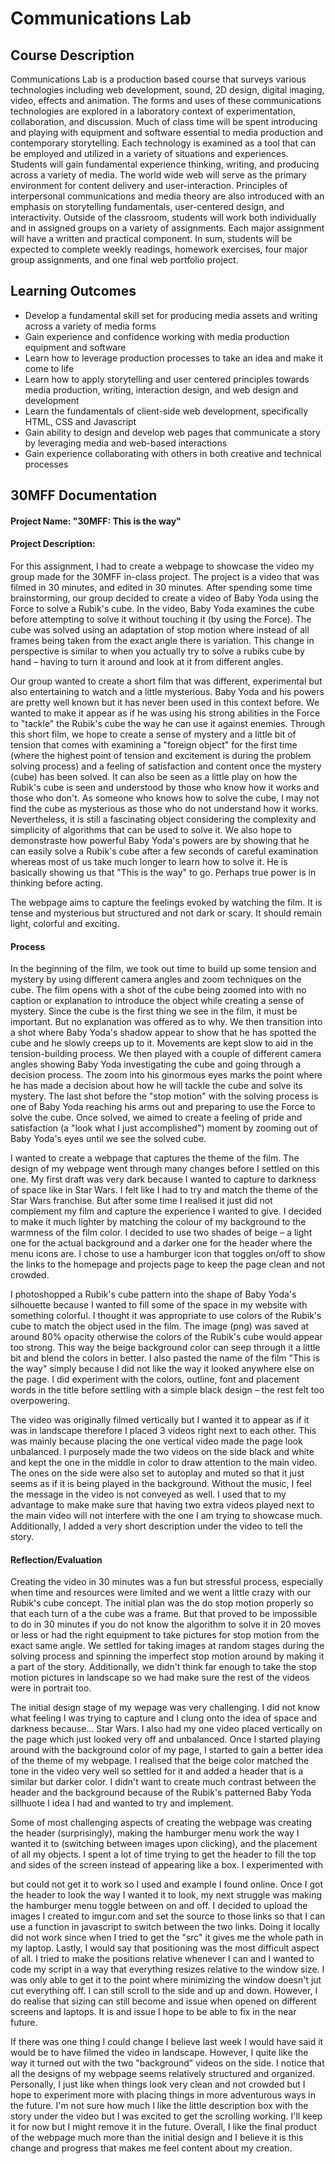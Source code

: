 # Communications Lab

## Course Description
Communications Lab is a production based course that surveys various technologies including web development, sound, 2D design, digital imaging, video, effects and animation. The forms and uses of these communications technologies are explored in a laboratory context of experimentation, collaboration, and discussion. Much of class time will be spent introducing and playing with equipment and software essential to media production and contemporary storytelling. Each technology is examined as a tool that can be employed and utilized in a variety of situations and experiences. Students will gain fundamental experience thinking, writing, and producing across a variety of media. The world wide web will serve as the primary environment for content delivery and user-interaction. Principles of interpersonal communications and media theory are also introduced with an emphasis on storytelling fundamentals, user-­centered design, and interactivity. Outside of the classroom, students will work both individually and in assigned groups on a variety of assignments. Each major assignment will have a written and practical component. In sum, students will be expected to complete weekly readings, homework exercises, four major group assignments, and one final web portfolio project.

## Learning Outcomes
- Develop a fundamental skill set for producing media assets and writing across a variety of media forms
- Gain experience and confidence working with media production equipment and software
- Learn how to leverage production processes to take an idea and make it come to life
- Learn how to apply storytelling and user centered principles towards media production, writing, interaction design, and web design and development
- Learn the fundamentals of client-side web development, specifically HTML, CSS and Javascript
- Gain ability to design and develop web pages that communicate a story by leveraging media and web-based interactions
- Gain experience collaborating with others in both creative and technical processes

## 30MFF Documentation
#### Project Name: "30MFF: This is the way"
#### Project Description:
For this assignment, I had to create a webpage to showcase the video my group made for the 30MFF in-class project. The project is a video that was filmed in 30 minutes, and edited in 30 minutes. After spending some time brainstorming, our group decided to create a video of Baby Yoda using the Force to solve a Rubik's cube. In the video, Baby Yoda examines the cube before attempting to solve it without touching it (by using the Force). The cube was solved using an adaptation of stop motion where instead of all frames being taken from the exact angle there is variation. This change in perspective is similar to when you actually try to solve a rubiks cube by hand – having to turn it around and look at it from different angles.

Our group wanted to create a short film that was different, experimental but also entertaining to watch and a little mysterious. Baby Yoda and his powers are pretty well known but it has never been used in this context before. We wanted to make it appear as if he was using his strong abilities in the Force to "tackle" the Rubik's cube the way he can use it against enemies. Through this short film, we hope to create a sense of mystery and a little bit of tension that comes with examining a "foreign object" for the first time (where the highest point of tension and excitement is during the problem solving process) and a feeling of satisfaction and content once the mystery (cube) has been solved. It can also be seen as a little play on how the Rubik's cube is seen and understood by those who know how it works and those who don't. As someone who knows how to solve the cube, I may not find the cube as mysterious as those who do not understand how it works. Nevertheless, it is still a fascinating object considering the complexity and simplicity of algorithms that can be used to solve it. We also hope to demonstraste how powerful Baby Yoda's powers are by showing that he can easily solve a Rubik's cube after a few seconds of careful examination whereas most of us take much longer to learn how to solve it. He is basically showing us that "This is the way" to go. Perhaps true power is in thinking before acting.

The webpage aims to capture the feelings evoked by watching the film. It is tense and mysterious but structured and not dark or scary. It should remain light, colorful and exciting.

#### Process
In the beginning of the film, we took out time to build up some tension and mystery by using different camera angles and zoom techniques on the cube. The film opens with a shot of the cube being zoomed into with no caption or explanation to introduce the object while creating a sense of mystery. Since the cube is the first thing we see in the film, it must be important. But no explanation was offered as to why. We then transition into a shot where Baby Yoda's shadow appear to show that he has spotted the cube and he slowly creeps up to it. Movements are kept slow to aid in the tension-building process. We then played with a couple of different camera angles showing Baby Yoda investigating the cube and going through a decision process. The zoom into his ginormous eyes marks the point where he has made a decision about how he will tackle the cube and solve its mystery. The last shot before the "stop motion" with the solving process is one of Baby Yoda reaching his arms out and preparing to use the Force to solve the cube. Once solved, we aimed to create a feeling of pride and satisfaction (a "look what I just accomplished") moment by zooming out of Baby Yoda's eyes until we see the solved cube.

I wanted to create a webpage that captures the theme of the film. The design of my webpage went through many changes before I settled on this one. My first draft was very dark because I wanted to capture to darkness of space like in Star Wars. I felt like I had to try and match the theme of the Star Wars franchise. But after some time I realised it just did not complement my film and capture the experience I wanted to give. I decided to make it much lighter by matching the colour of my background to the warmness of the film color. I decided to use two shades of beige – a light one for the actual background and a darker one for the header where the menu icons are. I chose to use a hamburger icon that toggles on/off to show the links to the homepage and projects page to keep the page clean and not crowded. 

I photoshopped a Rubik's cube pattern into the shape of Baby Yoda's silhouette because I wanted to fill some of the space in my website with something colorful. I thought it was appropriate to use colors of the Rubik's cube to match the object used in the film. The image (png) was saved at around 80% opacity otherwise the colors of the Rubik's cube would appear too strong. This way the beige background color can seep through it a little bit and blend the colors in better. I also pasted the name of the film "This is the way" simply because I did not like the way it looked anywhere else on the page. I did experiment with the colors, outline, font and placement words in the title before settling with a simple black design – the rest felt too overpowering.

The video was originally filmed vertically but I wanted it to appear as if it was in landscape therefore I placed 3 videos right next to each other. This was mainly because placing the one vertical video made the page look unbalanced. I purposely made the two videos on the side black and white and kept the one in the middle in color to draw attention to the main video. The ones on the side were also set to autoplay and muted so that it just seems as if it is being played in the background. Without the music, I feel the message in the video is not conveyed as well. I used that to my advantage to make make sure that having two extra videos played next to the main video will not interfere with the one I am trying to showcase much. Additionally, I added a very short description under the video to tell the story. 

#### Reflection/Evaluation
Creating the video in 30 minutes was a fun but stressful process, especially when time and resources were limited and we went a little crazy with our Rubik's cube concept. The initial plan was the do stop motion properly so that each turn of a the cube was a frame. But that proved to be impossible to do in 30 minutes if you do not know the algorithm to solve it in 20 moves or less or had the right equipment to take pictures for stop motion from the exact same angle. We settled for taking images at random stages during the solving process and spinning the imperfect stop motion around by making it a part of the story. Additionally, we didn't think far enough to take the stop motion pictures in landscape so we had make sure the rest of the videos were in portrait too.

The initial design stage of my wepage was very challenging. I did not know what feeling I was trying to capture and I clung onto the idea of space and darkness because... Star Wars. I also had my one video placed vertically on the page which just looked very off and unbalanced. Once I started playing around with the background color of my page, I started to gain a better idea of the theme of my webpage. I realised that the beige color matched the tone in the video very well so settled for it and added a header that is a similar but darker color. I didn't want to create much contrast between the header and the background because of the Rubik's patterned Baby Yoda sillhuote I idea I had and wanted to try and implement.

Some of most challenging aspects of creating the webpage was creating the header (surprisingly), making the hamburger menu work the way I wanted it to (switching between images upon clicking), and the placement of all my objects. I spent a lot of time trying to get the header to fill the top and sides of the screen instead of appearing like a box. I experimented with <div> but could not get it to work so I used and example I found online. Once I got the header to look the way I wanted it to look, my next struggle was making the hamburger menu toggle between on and off. I decided to upload the images I created to imgur.com and set the source to those links so that I can use a function in javascript to switch between the two links. Doing it locally did not work since when I tried to get the "src" it gives me the whole path in my laptop. Lastly, I would say that positioning was the most difficult aspect of all. I tried to make the positions relative whenever I can and I wanted to code my script in a way that everything resizes relative to the window size. I was only able to get it to the point where minimizing the window doesn't jut cut everything off. I can still scroll to the side and up and down. However, I do realise that sizing can still become and issue when opened on different screens and laptops. It is and issue I hope to be able to fix in the near future.

If there was one thing I could change I believe last week I would have said it would be to have filmed the video in landscape. However, I quite like the way it turned out with the two "background" videos on the side. I notice that all the designs of my webpage seems relatively structured and organized. Personally, I just like when things look very clean and not crowded but I hope to experiment more with placing things in more adventurous ways in the future. I'm not sure how much I like the little description box with the story under the video but I was excited to get the scrolling working. I'll keep it for now but I might remove it in the future. Overall, I like the final product of the webpage much more than the initial design and I believe it is this change and progress that makes me feel content about my creation.

